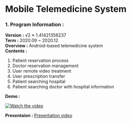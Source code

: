 # Mobile Telemedicine System
### 1. Program Information :
<strong>Version :</strong> √2 ≈ 1.41421356237<br>
<strong>Term :</strong> 2020.09 ~ 2020.12<br>
<strong>Overview :</strong> Android-based telemedicine system<br>
<strong>Contents :</strong>

1. Patient reservation process
2. Doctor reservation management
3. User remote video treatment
4. User prescription transfer
5. Patient searching hospital
6. Patient searching doctor with hospital information

<strong>Demo : </strong><br>

[![Watch the video](https://github.com/ndo04343/KNUSD-20202-09/blob/master/pic/demo_video_fake.png)](https://www.youtube.com/watch?v=f_qe5PsuE4Y&t=8s)

<strong>Presentaion : </strong> [Presentation video]()
